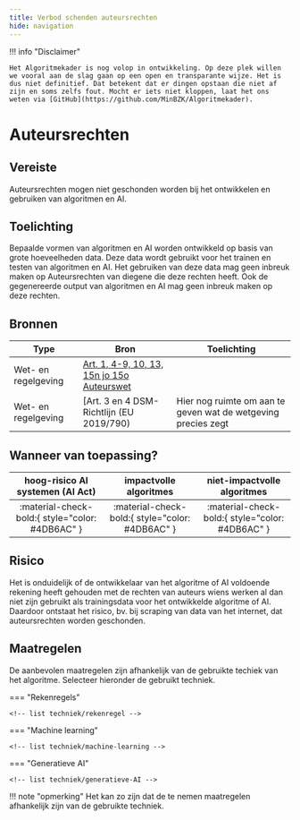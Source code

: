 ```yaml
---
title: Verbod schenden auteursrechten
hide: navigation
---
```


!!! info "Disclaimer"

    Het Algoritmekader is nog volop in ontwikkeling. Op deze plek willen we vooral aan de slag gaan op een open en transparante wijze. Het is dus niet definitief. Dat betekent dat er dingen opstaan die niet af zijn en soms zelfs fout. Mocht er iets niet kloppen, laat het ons weten via [GitHub](https://github.com/MinBZK/Algoritmekader).

# Auteursrechten

## Vereiste
Auteursrechten mogen niet geschonden worden bij het ontwikkelen en gebruiken van algoritmen en AI.

## Toelichting
Bepaalde vormen van algoritmen en AI worden ontwikkeld op basis van grote hoeveelheden data. Deze data wordt gebruikt voor het trainen en testen van algoritmen en AI. Het gebruiken van deze data mag geen inbreuk maken op Auteursrechten van diegene die deze rechten heeft. Ook de gegenereerde output van algoritmen en AI mag geen inbreuk maken op deze rechten.  

## Bronnen

| **Type**            | **Bron**           | **Toelichting**       
|---------------------|------------------------------------------------------------------------------------------------------------------------------------------------------------------------------|---------------------------------------------------------------|
| Wet- en regelgeving | [Art. 1, 4-9, 10, 13, 15n jo 15o Auteurswet](https://wetten.overheid.nl/BWBR0001886/2022-10-01) |  |
| Wet- en regelgeving | [Art. 3 en 4 DSM-Richtlijn (EU 2019/790) | Hier nog ruimte om aan te geven wat de wetgeving precies zegt |

## Wanneer van toepassing?

| **hoog-risico AI systemen (AI Act)** |    **impactvolle algoritmes**    | **niet-impactvolle algoritmes**  |
|:----------------------------:|:--------------------------:|:---------------------------------------:|
|   :material-check-bold:{ style="color: #4DB6AC" }   | :material-check-bold:{ style="color: #4DB6AC" } | :material-check-bold:{ style="color: #4DB6AC" } |

## Risico
Het is onduidelijk of de ontwikkelaar van het algoritme of AI voldoende rekening heeft gehouden met de rechten van auteurs wiens werken al dan niet zijn gebruikt als trainingsdata voor het ontwikkelde algoritme of AI. Daardoor ontstaat het risico, bv. bij scraping van data van het internet, dat auteursrechten worden geschonden. 

## Maatregelen

De aanbevolen maatregelen zijn afhankelijk van de gebruikte techiek van het algoritme. Selecteer hieronder de gebruikt techniek. 

=== "Rekenregels"

    <!-- list techniek/rekenregel -->

=== "Machine learning"

    <!-- list techniek/machine-learning -->

=== "Generatieve AI"

    <!-- list techniek/generatieve-AI -->

!!! note "opmerking"
    Het kan zo zijn dat de te nemen maatregelen afhankelijk zijn van de gebruikte techniek. 
